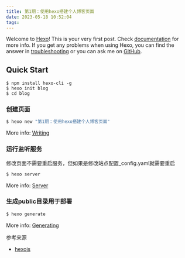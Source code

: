 ```yaml
---
title: 第1期：使用hexo搭建个人博客页面
date: 2023-05-18 10:52:04
tags:
---
```

Welcome to [Hexo](https://hexo.io/)! This is your very first post. Check [documentation](https://hexo.io/docs/) for more info. If you get any problems when using Hexo, you can find the answer in [troubleshooting](https://hexo.io/docs/troubleshooting.html) or you can ask me on [GitHub](https://github.com/hexojs/hexo/issues).

## Quick Start
```
$ npm install hexo-cli -g
$ hexo init blog
$ cd blog
```
### 创建页面

``` bash
$ hexo new "第1期：使用hexo搭建个人博客页面"
```

More info: [Writing](https://hexo.io/docs/writing.html)

### 运行监听服务

修改页面不需要重启服务，但如果是修改站点配置_config.yaml就需要重启

``` bash
$ hexo server
```

More info: [Server](https://hexo.io/docs/server.html)

### 生成public目录用于部署

``` bash
$ hexo generate
```

More info: [Generating](https://hexo.io/docs/generating.html)

参考来源
- [hexojs](https://github.com/hexojs/hexo)

